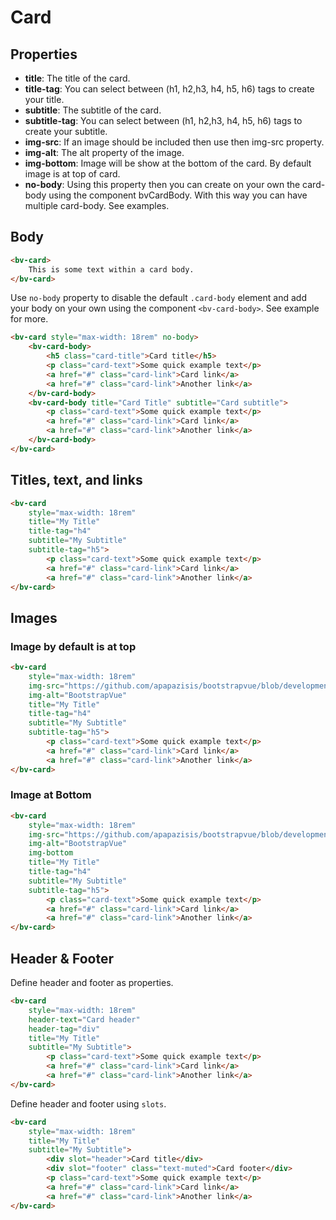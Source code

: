 <h1>Card</h1>

<h2>Properties</h2>

<ul>
    <li><strong>title</strong>: The title of the card.</li>
    <li><strong>title-tag</strong>: You can select between (h1, h2,h3, h4, h5, h6) tags to create your title.</li>
    <li><strong>subtitle</strong>: The subtitle of the card.</li>
    <li><strong>subtitle-tag</strong>: You can select between (h1, h2,h3, h4, h5, h6) tags to create your subtitle.</li>
    <li><strong>img-src</strong>: If an image should be included then use then img-src property.</li>
    <li><strong>img-alt</strong>: The alt property of the image.</li>
    <li><strong>img-bottom</strong>: Image will be show at the bottom of the card. By default image is at top of card.</li>
    <li><strong>no-body</strong>: Using this property then you can create on your own the card-body using the component bvCardBody. With this way you can have multiple card-body. See examples.</li>
</ul>

<h2>Body</h2>

```html
<bv-card>
    This is some text within a card body.
</bv-card>
```

Use `no-body` property to disable the default `.card-body` element and add your body on your own using the component `<bv-card-body>`. See example for more.

```html
<bv-card style="max-width: 18rem" no-body>
    <bv-card-body>
        <h5 class="card-title">Card title</h5>
        <p class="card-text">Some quick example text</p>
        <a href="#" class="card-link">Card link</a>
        <a href="#" class="card-link">Another link</a>
    </bv-card-body>
    <bv-card-body title="Card Title" subtitle="Card subtitle">
        <p class="card-text">Some quick example text</p>
        <a href="#" class="card-link">Card link</a>
        <a href="#" class="card-link">Another link</a>
    </bv-card-body>
</bv-card>
```


<h2>Titles, text, and links</h2>

```html
<bv-card
    style="max-width: 18rem"
    title="My Title"
    title-tag="h4"
    subtitle="My Subtitle"
    subtitle-tag="h5">
        <p class="card-text">Some quick example text</p>
        <a href="#" class="card-link">Card link</a>
        <a href="#" class="card-link">Another link</a>
</bv-card>
```

<h2>Images</h2>
<h3>Image by default is at top</h3>

```html
<bv-card
    style="max-width: 18rem"
    img-src="https://github.com/apapazisis/bootstrapvue/blob/development/media/logo.jpg?raw=true"
    img-alt="BootstrapVue"
    title="My Title"
    title-tag="h4"
    subtitle="My Subtitle"
    subtitle-tag="h5">
        <p class="card-text">Some quick example text</p>
        <a href="#" class="card-link">Card link</a>
        <a href="#" class="card-link">Another link</a>
</bv-card>
```
<h3>Image at Bottom</h3>

```html
<bv-card
    style="max-width: 18rem"
    img-src="https://github.com/apapazisis/bootstrapvue/blob/development/media/logo.jpg?raw=true"
    img-alt="BootstrapVue"
    img-bottom
    title="My Title"
    title-tag="h4"
    subtitle="My Subtitle"
    subtitle-tag="h5">
        <p class="card-text">Some quick example text</p>
        <a href="#" class="card-link">Card link</a>
        <a href="#" class="card-link">Another link</a>
</bv-card>
```

<h2>Header & Footer</h2>

Define header and footer as properties.

```html
<bv-card
    style="max-width: 18rem"
    header-text="Card header"
    header-tag="div"
    title="My Title"
    subtitle="My Subtitle">
        <p class="card-text">Some quick example text</p>
        <a href="#" class="card-link">Card link</a>
        <a href="#" class="card-link">Another link</a>
</bv-card>
```

Define header and footer using `slots`.

```html
<bv-card
    style="max-width: 18rem"
    title="My Title"
    subtitle="My Subtitle">
        <div slot="header">Card title</div>
        <div slot="footer" class="text-muted">Card footer</div>
        <p class="card-text">Some quick example text</p>
        <a href="#" class="card-link">Card link</a>
        <a href="#" class="card-link">Another link</a>
</bv-card>
```